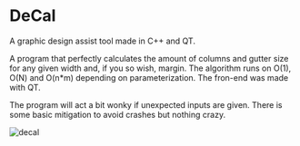 # DeCal
A graphic design assist tool made in C++ and QT. 

A program that perfectly calculates the amount of columns and gutter size for any given width and, if you so wish, margin. 
The algorithm runs on O(1), O(N) and O(n*m) depending on parameterization.
The fron-end was made with QT. 

The program will act a bit wonky if unexpected inputs are given. There is some basic mitigation to avoid crashes but nothing crazy. 

![decal](https://user-images.githubusercontent.com/39606152/189426873-8bca4b0a-2ccf-4310-9be8-e1ce27a65359.png)
